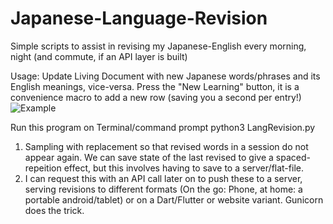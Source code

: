 # Japanese-Language-Revision
Simple scripts to assist in revising my Japanese-English every morning, night (and commute, if an API layer is built)

Usage:
Update Living Document with new Japanese words/phrases and its English meanings, vice-versa.
	Press the "New Learning" button, it is a convenience macro to add a new row (saving you a second per entry!)
<img
src="https://github.com/ThomThio/Japanese-Language-Revision/Living Document Example.png"
raw=true
alt="Example"
/>

Run this program on Terminal/command prompt
	python3 LangRevision.py


1. Sampling with replacement so that revised words in a session do not appear again. We can save state of the last revised to give a spaced-repeition effect, but this involves having to save to a server/flat-file.
2. I can request this with an API call later on to push these to a server, serving revisions to different formats (On the go: Phone, at home: a portable android/tablet) or on a Dart/Flutter or website variant. Gunicorn does the trick.
